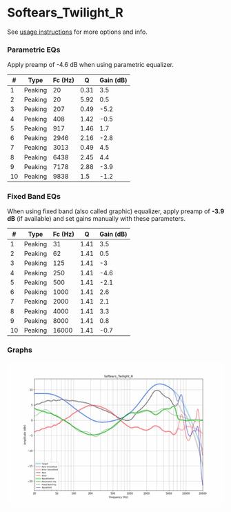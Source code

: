 # Softears_Twilight_R
See [usage instructions](https://github.com/jaakkopasanen/AutoEq#usage) for more options and info.

### Parametric EQs
Apply preamp of -4.6 dB when using parametric equalizer.

|   # | Type    |   Fc (Hz) |    Q |   Gain (dB) |
|-----|---------|-----------|------|-------------|
|   1 | Peaking |        20 | 0.31 |         3.5 |
|   2 | Peaking |        20 | 5.92 |         0.5 |
|   3 | Peaking |       207 | 0.49 |        -5.2 |
|   4 | Peaking |       408 | 1.42 |        -0.5 |
|   5 | Peaking |       917 | 1.46 |         1.7 |
|   6 | Peaking |      2946 | 2.16 |        -2.8 |
|   7 | Peaking |      3013 | 0.49 |         4.5 |
|   8 | Peaking |      6438 | 2.45 |         4.4 |
|   9 | Peaking |      7178 | 2.88 |        -3.9 |
|  10 | Peaking |      9838 | 1.5  |        -1.2 |

### Fixed Band EQs
When using fixed band (also called graphic) equalizer, apply preamp of **-3.9 dB** (if available) and set gains manually with these parameters.

|   # | Type    |   Fc (Hz) |    Q |   Gain (dB) |
|-----|---------|-----------|------|-------------|
|   1 | Peaking |        31 | 1.41 |         3.5 |
|   2 | Peaking |        62 | 1.41 |         0.5 |
|   3 | Peaking |       125 | 1.41 |        -3   |
|   4 | Peaking |       250 | 1.41 |        -4.6 |
|   5 | Peaking |       500 | 1.41 |        -2.1 |
|   6 | Peaking |      1000 | 1.41 |         2.6 |
|   7 | Peaking |      2000 | 1.41 |         2.1 |
|   8 | Peaking |      4000 | 1.41 |         3.3 |
|   9 | Peaking |      8000 | 1.41 |         0.8 |
|  10 | Peaking |     16000 | 1.41 |        -0.7 |

### Graphs
![](./Softears_Twilight_R.png)
